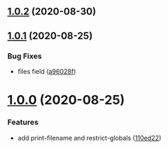 ## [1.0.2](https://github.com/nlibjs/eslint-plugin/compare/v1.0.1...v1.0.2) (2020-08-30)



## [1.0.1](https://github.com/nlibjs/eslint-plugin/compare/v1.0.0...v1.0.1) (2020-08-25)


### Bug Fixes

* files field ([a96028f](https://github.com/nlibjs/eslint-plugin/commit/a96028f351035b45caa60311989348ebaaa0a47c))



# [1.0.0](https://github.com/nlibjs/eslint-plugin/compare/110ed228d54985eee72941e05fc32dd87d17fe89...v1.0.0) (2020-08-25)


### Features

* add print-filename and restrict-globals ([110ed22](https://github.com/nlibjs/eslint-plugin/commit/110ed228d54985eee72941e05fc32dd87d17fe89))



